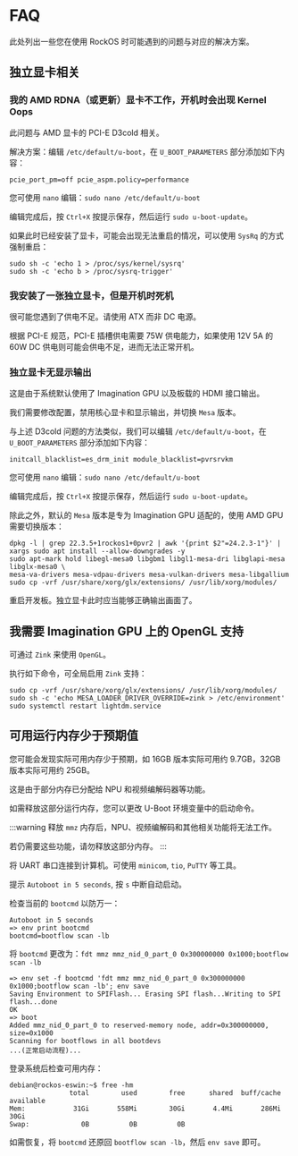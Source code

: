 # FAQ

此处列出一些您在使用 RockOS 时可能遇到的问题与对应的解决方案。

## 独立显卡相关

### 我的 AMD RDNA（或更新）显卡不工作，开机时会出现 Kernel Oops

此问题与 AMD 显卡的 PCI-E D3cold 相关。

解决方案：编辑 `/etc/default/u-boot`，在 `U_BOOT_PARAMETERS` 部分添加如下内容：

`pcie_port_pm=off pcie_aspm.policy=performance`

您可使用 `nano` 编辑：`sudo nano /etc/default/u-boot`

编辑完成后，按 `Ctrl+X` 按提示保存，然后运行 `sudo u-boot-update`。

如果此时已经安装了显卡，可能会出现无法重启的情况，可以使用 `SysRq` 的方式强制重启：

```shell
sudo sh -c 'echo 1 > /proc/sys/kernel/sysrq'
sudo sh -c 'echo b > /proc/sysrq-trigger'
```

### 我安装了一张独立显卡，但是开机时死机

很可能您遇到了供电不足。请使用 ATX 而非 DC 电源。

根据 PCI-E 规范，PCI-E 插槽供电需要 75W 供电能力，如果使用 12V 5A 的 60W DC 供电则可能会供电不足，进而无法正常开机。

### 独立显卡无显示输出

这是由于系统默认使用了 Imagination GPU 以及板载的 HDMI 接口输出。

我们需要修改配置，禁用核心显卡和显示输出，并切换 `Mesa` 版本。

与上述 D3cold 问题的方法类似，我们可以编辑 `/etc/default/u-boot`，在 `U_BOOT_PARAMETERS` 部分添加如下内容：

`initcall_blacklist=es_drm_init module_blacklist=pvrsrvkm`

您可使用 `nano` 编辑：`sudo nano /etc/default/u-boot`

编辑完成后，按 `Ctrl+X` 按提示保存，然后运行 `sudo u-boot-update`。

除此之外，默认的 `Mesa` 版本是专为 Imagination GPU 适配的，使用 AMD GPU 需要切换版本：

```shell
dpkg -l | grep 22.3.5+1rockos1+0pvr2 | awk '{print $2"=24.2.3-1"}' | xargs sudo apt install --allow-downgrades -y
sudo apt-mark hold libegl-mesa0 libgbm1 libgl1-mesa-dri libglapi-mesa libglx-mesa0 \
mesa-va-drivers mesa-vdpau-drivers mesa-vulkan-drivers mesa-libgallium
sudo cp -vrf /usr/share/xorg/glx/extensions/ /usr/lib/xorg/modules/
```

重启开发板。独立显卡此时应当能够正确输出画面了。

## 我需要 Imagination GPU 上的 OpenGL 支持

可通过 `Zink` 来使用 `OpenGL`。

执行如下命令，可全局启用 `Zink` 支持：

```shell
sudo cp -vrf /usr/share/xorg/glx/extensions/ /usr/lib/xorg/modules/
sudo sh -c 'echo MESA_LOADER_DRIVER_OVERRIDE=zink > /etc/environment'
sudo systemctl restart lightdm.service
```

## 可用运行内存少于预期值

您可能会发现实际可用内存少于预期，如 16GB 版本实际可用约 9.7GB，32GB 版本实际可用约 25GB。

这是由于部分内存已分配给 NPU 和视频编解码器等功能。

如需释放这部分运行内存，您可以更改 U-Boot 环境变量中的启动命令。

:::warning
释放 `mmz` 内存后，NPU、视频编解码和其他相关功能将无法工作。

若仍需要这些功能，请勿释放这部分内存。
:::

将 UART 串口连接到计算机。可使用 `minicom`, `tio`, `PuTTY` 等工具。

提示 `Autoboot in 5 seconds`, 按 `s` 中断自动启动。

检查当前的 `bootcmd` 以防万一：

```
Autoboot in 5 seconds
=> env print bootcmd
bootcmd=bootflow scan -lb
```

将 `bootcmd` 更改为：`fdt mmz mmz_nid_0_part_0 0x300000000 0x1000;bootflow scan -lb`

```
=> env set -f bootcmd 'fdt mmz mmz_nid_0_part_0 0x300000000 0x1000;bootflow scan -lb'; env save
Saving Environment to SPIFlash... Erasing SPI flash...Writing to SPI flash...done
OK
=> boot
Added mmz_nid_0_part_0 to reserved-memory node, addr=0x300000000, size=0x1000
Scanning for bootflows in all bootdevs
...(正常启动流程)...
```

登录系统后检查可用内存：

```shell
debian@rockos-eswin:~$ free -hm
               total        used        free      shared  buff/cache   available
Mem:            31Gi       558Mi        30Gi       4.4Mi       286Mi        30Gi
Swap:             0B          0B          0B
```

如需恢复，将 `bootcmd` 还原回 `bootflow scan -lb`，然后 `env save` 即可。